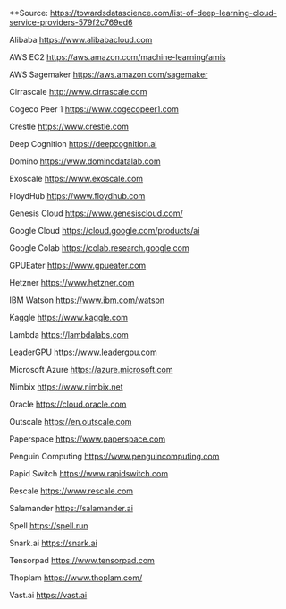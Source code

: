 **Source: https://towardsdatascience.com/list-of-deep-learning-cloud-service-providers-579f2c769ed6

Alibaba https://www.alibabacloud.com

AWS EC2 https://aws.amazon.com/machine-learning/amis

AWS Sagemaker https://aws.amazon.com/sagemaker

Cirrascale http://www.cirrascale.com


Cogeco Peer 1 https://www.cogecopeer1.com

Crestle https://www.crestle.com

Deep Cognition https://deepcognition.ai

Domino https://www.dominodatalab.com

Exoscale https://www.exoscale.com

FloydHub https://www.floydhub.com

Genesis Cloud https://www.genesiscloud.com/

Google Cloud https://cloud.google.com/products/ai

Google Colab https://colab.research.google.com

GPUEater https://www.gpueater.com

Hetzner https://www.hetzner.com

IBM Watson https://www.ibm.com/watson

Kaggle https://www.kaggle.com

Lambda https://lambdalabs.com

LeaderGPU https://www.leadergpu.com

Microsoft Azure https://azure.microsoft.com

Nimbix https://www.nimbix.net

Oracle https://cloud.oracle.com

Outscale https://en.outscale.com

Paperspace https://www.paperspace.com

Penguin Computing https://www.penguincomputing.com

Rapid Switch https://www.rapidswitch.com

Rescale https://www.rescale.com

Salamander https://salamander.ai

Spell https://spell.run

Snark.ai https://snark.ai

Tensorpad https://www.tensorpad.com

Thoplam https://www.thoplam.com/

Vast.ai https://vast.ai
